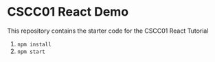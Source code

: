 # CSCC01 React Demo

This repository contains the starter code for the CSCC01 React Tutorial

1. `npm install`
2. `npm start`
